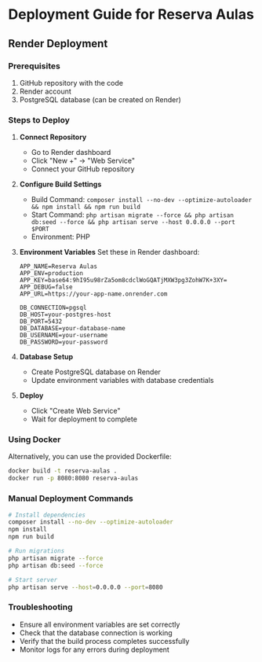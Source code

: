 # Deployment Guide for Reserva Aulas

## Render Deployment

### Prerequisites
1. GitHub repository with the code
2. Render account
3. PostgreSQL database (can be created on Render)

### Steps to Deploy

1. **Connect Repository**
   - Go to Render dashboard
   - Click "New +" → "Web Service"
   - Connect your GitHub repository

2. **Configure Build Settings**
   - Build Command: `composer install --no-dev --optimize-autoloader && npm install && npm run build`
   - Start Command: `php artisan migrate --force && php artisan db:seed --force && php artisan serve --host 0.0.0.0 --port $PORT`
   - Environment: PHP

3. **Environment Variables**
   Set these in Render dashboard:
   ```
   APP_NAME=Reserva Aulas
   APP_ENV=production
   APP_KEY=base64:9hI95u98rZa5om8cdclWoGQATjMXW3pg3ZohW7K+3XY=
   APP_DEBUG=false
   APP_URL=https://your-app-name.onrender.com
   
   DB_CONNECTION=pgsql
   DB_HOST=your-postgres-host
   DB_PORT=5432
   DB_DATABASE=your-database-name
   DB_USERNAME=your-username
   DB_PASSWORD=your-password
   ```

4. **Database Setup**
   - Create PostgreSQL database on Render
   - Update environment variables with database credentials

5. **Deploy**
   - Click "Create Web Service"
   - Wait for deployment to complete

### Using Docker
Alternatively, you can use the provided Dockerfile:
```bash
docker build -t reserva-aulas .
docker run -p 8080:8080 reserva-aulas
```

### Manual Deployment Commands
```bash
# Install dependencies
composer install --no-dev --optimize-autoloader
npm install
npm run build

# Run migrations
php artisan migrate --force
php artisan db:seed --force

# Start server
php artisan serve --host=0.0.0.0 --port=8080
```

### Troubleshooting
- Ensure all environment variables are set correctly
- Check that the database connection is working
- Verify that the build process completes successfully
- Monitor logs for any errors during deployment